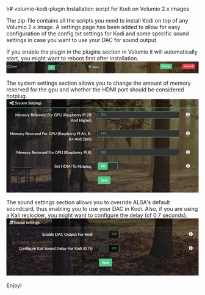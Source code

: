 h# volumio-kodi-plugin
Installation script for Kodi on Volumio 2.x images

The zip-file contains all the scripts you need to install Kodi on top of any Volumio 2.x image. A settings page has been added to allow for easy configuration of the config.txt settings for Kodi and some specific sound settings in case you want to use your DAC for sound output.

If you enable the plugin in the plugins section in Volumio it will automatically start, you might want to reboot first after installation.
![Alt text](/images/plugin_enabled.png?raw=true "Plugin enabled")

The system settings section allows you to change the amount of memory reserved for the gpu and whether the HDMI port should be considered hotplug.
![Alt text](/images/system_settings.png?raw=true "System settings")

The sound settings section allows you to override ALSA's default soundcard, thus enabling you to use your DAC in Kodi. Also, if you are using a Kali reclocker, you might want to configure the delay (of 0.7 seconds).
![Alt text](/images/sound_settings.png?raw=true "Sound settings")

Enjoy!
